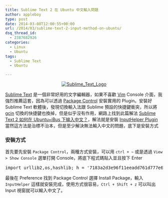 ```yaml
---
title: Sublime Text 2 在 Ubuntu 中文輸入問題
author: appleboy
type: post
date: 2014-03-08T12:00:55+00:00
url: /2014/03/sublime-text-2-input-method-on-ubuntu/
dsq_thread_id:
  - 2387682926
categories:
  - Linux
  - Ubuntu
tags:
  - Sublime Text
  - Ubuntu

---
```

<div style="margin:0 auto; text-align:center">
  <a href="https://www.flickr.com/photos/appleboy/13007892705/" title="Sublime_Text_Logo by appleboy46, on Flickr"><img src="https://i1.wp.com/farm8.staticflickr.com/7458/13007892705_062066d2ab_m.jpg?resize=240%2C240&#038;ssl=1" alt="Sublime_Text_Logo" data-recalc-dims="1" /></a>
</div>

[Sublime Text][1] 是一個非常好用的文字編輯器，如果不喜歡 [Vim][2] Console 介面，我強烈推薦這套，因為可以透過 [Package Control][3] 安裝實用的 Plugin。安裝好 Sublime Text 軟體後，發現切換輸入法跟 Sublime 預設的快捷鍵衝突，所以將 [gcin][4] 切換的快捷鍵也換掉，但是似乎沒有作用，網路上找到此篇解法 [Sublime Text 2 如何在 Ubuntu+iBus 下输入中文？][5]，解法就是安裝 [InputHelper Plugin][6] 當然這方法是治標不治本，但是至少解決無法輸入中文的問題，底下是安裝方式

<!--more-->

### 安裝方式

首先要先安裝 `Package Control`，兩種方式安裝，可以用 `ctrl + ~` 或是透過 `View > Show Console` 選單打開 Console，將底下程式碼貼入並且按下 Enter

<div>
  <pre class="brush: bash; title: ; notranslate" title="">import urllib2,os,hashlib; h = '7183a2d3e96f11eeadd761d777e62404' + 'e330c659d4bb41d3bdf022e94cab3cd0'; pf = 'Package Control.sublime-package'; ipp = sublime.installed_packages_path(); os.makedirs( ipp ) if not os.path.exists(ipp) else None; urllib2.install_opener( urllib2.build_opener( urllib2.ProxyHandler()) ); by = urllib2.urlopen( 'http://sublime.wbond.net/' + pf.replace(' ', '%20')).read(); dh = hashlib.sha256(by).hexdigest(); open( os.path.join( ipp, pf), 'wb' ).write(by) if dh == h else None; print('Error validating download (got %s instead of %s), please try manual install' % (dh, h) if dh != h else 'Please restart Sublime Text to finish installation')</pre>
</div>

最後在 Preference 找到 Package Control 選擇 Install Package，輸入 `InputHelper` 這樣就安裝完成，使用方式很容易，`Ctrl + Shift + z` 可以叫出 Input 視窗就可以輸入中文了。

 [1]: http://www.sublimetext.com/
 [2]: http://www.vim.org/
 [3]: https://sublime.wbond.net/
 [4]: http://zh.wikipedia.org/wiki/Gcin
 [5]: http://www.zhihu.com/question/20163104
 [6]: https://sublime.wbond.net/packages/InputHelper